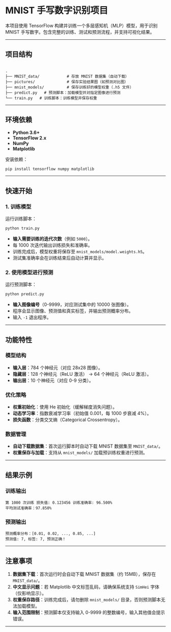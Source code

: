 
# MNIST 手写数字识别项目

本项目使用 TensorFlow 构建并训练一个多层感知机（MLP）模型，用于识别 MNIST 手写数字。包含完整的训练、测试和预测流程，并支持可视化结果。

---

## 项目结构
```

.
├── MNIST_data/            # 存放 MNIST 数据集（自动下载）
├── pictures/              # 保存实验结果图（如预测对比图）
├── mnist_models/          # 保存训练好的模型权重（.h5 文件）
├── predict.py   # 预测脚本：加载模型并对指定图像进行预测
└── train.py   # 训练脚本：训练模型并保存权重

```
---

## 环境依赖

- **Python 3.6+**
- **TensorFlow 2.x**
- **NumPy**
- **Matplotlib**

安装依赖：
```bash
pip install tensorflow numpy matplotlib
```

---

## 快速开始

### 1. 训练模型
运行训练脚本：
```bash
python train.py
```
- **输入需要训练的迭代次数**（例如 `5000`）。
- 每 1000 次迭代输出训练损失和准确率。
- 训练完成后，模型权重将保存至 `mnist_models/model.weights.h5`。
- 测试集准确率会在训练结束后自动计算并显示。

### 2. 使用模型进行预测
运行预测脚本：
```bash
python predict.py
```
- **输入图像编号**（0-9999，对应测试集中的 10000 张图像）。
- 程序会显示图像、预测值和真实标签，并输出预测概率分布。
- 输入 `-1` 退出程序。

---

## 功能特性

### 模型结构
- **输入层**：784 个神经元（对应 28x28 图像）。
- **隐藏层**：128 个神经元（ReLU 激活） → 64 个神经元（ReLU 激活）。
- **输出层**：10 个神经元（对应 0-9 分类）。

### 优化策略
- **权重初始化**：使用 He 初始化（缓解梯度消失问题）。
- **动态学习率**：指数衰减学习率（初始值 0.001，每 1000 步衰减 4%）。
- **损失函数**：分类交叉熵（Categorical Crossentropy）。

### 数据管理
- **自动下载数据集**：首次运行脚本时自动下载 MNIST 数据集至 `MNIST_data/`。
- **权重保存与加载**：支持从 `mnist_models/` 加载预训练权重进行预测。

---

## 结果示例

### 训练输出
```
第 1000 次训练 损失值: 0.123456 训练准确率: 96.500%
平均测试准确率：97.850%
```

### 预测输出
```
预测概率分布：[0.01, 0.02, ..., 0.85, ...]
预测值: 7, 标签: 7, 预测正确！
```


---

## 注意事项

1. **数据集下载**：首次运行时会自动下载 MNIST 数据集（约 15MB），保存在 `MNIST_data/`。
2. **中文显示问题**：若 Matplotlib 中文标签乱码，请确保系统支持 `SimHei` 字体（仅影响显示）。
3. **权重保存路径**：训练完成后，请勿删除 `mnist_models/` 目录，否则预测脚本无法加载模型。
4. **输入范围限制**：预测脚本仅支持输入 0-9999 的整数编号，输入其他值会提示错误。

---

